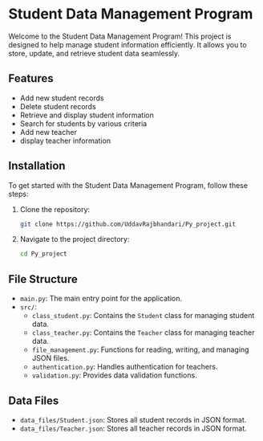 # Student Data Management Program

Welcome to the Student Data Management Program! This project is designed to help manage student information efficiently. It allows you to store, update, and retrieve student data seamlessly.

## Features

- Add new student records
- Delete student records
- Retrieve and display student information
- Search for students by various criteria
- Add new teacher
- display teacher information

## Installation

To get started with the Student Data Management Program, follow these steps:

1. Clone the repository:
   ```sh
   git clone https://github.com/UddavRajbhandari/Py_project.git
2. Navigate to the project directory:
   ```sh
   cd Py_project

## File Structure

- `main.py`: The main entry point for the application.
- `src/`:
  - `class_student.py`: Contains the `Student` class for managing student data.
  - `class_teacher.py`: Contains the `Teacher` class for managing teacher data.
  - `file_management.py`: Functions for reading, writing, and managing JSON files.
  - `authentication.py`: Handles authentication for teachers.
  - `validation.py`: Provides data validation functions.

## Data Files

- `data_files/Student.json`: Stores all student records in JSON format.
- `data_files/Teacher.json`: Stores all teacher records in JSON format.
